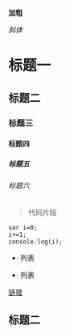 **加粗**

*斜体*

# 标题一 #


## 标题二 ##


### 标题三 ###


#### 标题四 ####


##### 标题五 #####


###### 标题六 ######




> 代码片段

    var i=0;
    i+=1;
    console.log(i);




- 列表


- 列表

[链接](http://www.baidu.com "链接")


## 标题二 ##



